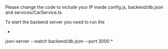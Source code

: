 
Please change the code to include your IP inside config.js, backend/db.json and services/CarService.ts

To start the backend server you need to run the 

*
json-server --watch backend/db.json --port 3000
*